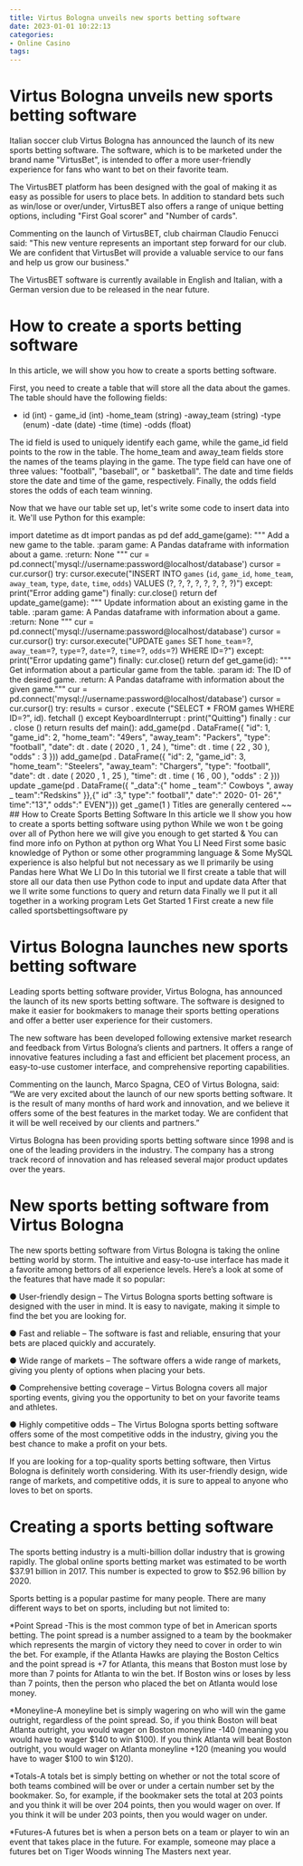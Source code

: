 ```yaml
---
title: Virtus Bologna unveils new sports betting software 
date: 2023-01-01 10:22:13
categories:
- Online Casino
tags:
---
```



#  Virtus Bologna unveils new sports betting software 

Italian soccer club Virtus Bologna has announced the launch of its new sports betting software. The software, which is to be marketed under the brand name "VirtusBet", is intended to offer a more user-friendly experience for fans who want to bet on their favorite team.

The VirtusBET platform has been designed with the goal of making it as easy as possible for users to place bets. In addition to standard bets such as win/lose or over/under, VirtusBET also offers a range of unique betting options, including "First Goal scorer" and "Number of cards".

Commenting on the launch of VirtusBET, club chairman Claudio Fenucci said: "This new venture represents an important step forward for our club. We are confident that VirtusBet will provide a valuable service to our fans and help us grow our business."

The VirtusBET software is currently available in English and Italian, with a German version due to be released in the near future.

#  How to create a sports betting software 

In this article, we will show you how to create a sports betting software. 

First, you need to create a table that will store all the data about the games. The table should have the following fields:

- id (int) - game_id (int) -home_team (string) -away_team (string) -type (enum) -date (date) -time (time) -odds (float)

The id field is used to uniquely identify each game, while the game_id field points to the row in the table. The home_team and away_team fields store the names of the teams playing in the game. The type field can have one of three values: "football", "baseball", or " basketball". The date and time fields store the date and time of the game, respectively. Finally, the odds field stores the odds of each team winning. 

Now that we have our table set up, let's write some code to insert data into it. We'll use Python for this example:

import datetime as dt import pandas as pd def add_game(game): """ Add a new game to the table. :param game: A Pandas dataframe with information about a game. :return: None """ cur = pd.connect('mysql://username:password@localhost/database') cursor = cur.cursor() try: cursor.execute("INSERT INTO `games` (`id`, `game_id`, `home_team`, `away_team`, `type`, `date`, `time`, `odds`) VALUES (?, ?, ?, ?, ?, ?, ?, ?)") except: print("Error adding game") finally: cur.close() return def update_game(game): """ Update information about an existing game in the table. :param game: A Pandas dataframe with information about a game. :return: None """ cur = pd.connect('mysql://username:password@localhost/database') cursor = cur.cursor() try: cursor.execute("UPDATE `games` SET `home_team`=?, `away_team`=?, `type`=?, `date`=?, `time`=?, `odds`=?) WHERE ID=?") except: print("Error updating game") finally: cur.close() return def get_game(id): """ Get information about a particular game from the table. :param id: The ID of the desired game. :return: A Pandas dataframe with information about the given game.""" cur = pd.connect('mysql://username:password@localhost/database') cursor = cur.cursor() try: results = cursor . execute ("SELECT * FROM games WHERE ID=?", id). fetchall () except KeyboardInterrupt : print("Quitting") finally : cur . close () return results def main(): add_game(pd . DataFrame({ "id": 1, "game_id": 2, "home_team": "49ers", "away_team": "Packers", "type": "football", "date": dt . date ( 2020 , 1 , 24 ), "time": dt . time ( 22 , 30 ), "odds" : 3 })) add_game(pd . DataFrame({ "id": 2, "game_id": 3, "home_team": "Steelers", "away_team": "Chargers", "type": "football", "date": dt . date ( 2020 , 1 , 25 ), "time": dt . time ( 16 , 00 ), "odds" : 2 })) update _game(pd . DataFrame({ "_data":{" home _ team":" Cowboys ", away _ team":"Redskins" }},{" id" :3," type":" football"," date":" 2020- 01- 26"," time":"13"," odds":" EVEN"})) get _game(1 ) Titles are generally centered ~~ ## How to Create Sports Betting Software  In this article we ll show you how to create a sports betting software using python While we won t be going over all of Python here we will give you enough to get started & You can find more info on Python at python org  What You Ll Need First some basic knowledge of Python or some other programming language & Some MySQL experience is also helpful but not necessary as we ll primarily be using Pandas here  What We Ll Do In this tutorial we ll first create a table that will store all our data then use Python code to input and update data After that we ll write some functions to query and return data Finally we ll put it all together in a working program Lets Get Started 1 First create a new file called sportsbettingsoftware py

#  Virtus Bologna launches new sports betting software 

Leading sports betting software provider, Virtus Bologna, has announced the launch of its new sports betting software. The software is designed to make it easier for bookmakers to manage their sports betting operations and offer a better user experience for their customers.

The new software has been developed following extensive market research and feedback from Virtus Bologna’s clients and partners. It offers a range of innovative features including a fast and efficient bet placement process, an easy-to-use customer interface, and comprehensive reporting capabilities.

Commenting on the launch, Marco Spagna, CEO of Virtus Bologna, said: “We are very excited about the launch of our new sports betting software. It is the result of many months of hard work and innovation, and we believe it offers some of the best features in the market today. We are confident that it will be well received by our clients and partners.”

Virtus Bologna has been providing sports betting software since 1998 and is one of the leading providers in the industry. The company has a strong track record of innovation and has released several major product updates over the years.

#  New sports betting software from Virtus Bologna 

The new sports betting software from Virtus Bologna is taking the online betting world by storm. The intuitive and easy-to-use interface has made it a favorite among bettors of all experience levels. Here’s a look at some of the features that have made it so popular:

● User-friendly design – The Virtus Bologna sports betting software is designed with the user in mind. It is easy to navigate, making it simple to find the bet you are looking for.

● Fast and reliable – The software is fast and reliable, ensuring that your bets are placed quickly and accurately.

● Wide range of markets – The software offers a wide range of markets, giving you plenty of options when placing your bets.

● Comprehensive betting coverage – Virtus Bologna covers all major sporting events, giving you the opportunity to bet on your favorite teams and athletes.

● Highly competitive odds – The Virtus Bologna sports betting software offers some of the most competitive odds in the industry, giving you the best chance to make a profit on your bets.

If you are looking for a top-quality sports betting software, then Virtus Bologna is definitely worth considering. With its user-friendly design, wide range of markets, and competitive odds, it is sure to appeal to anyone who loves to bet on sports.

#  Creating a sports betting software

The sports betting industry is a multi-billion dollar industry that is growing rapidly. The global online sports betting market was estimated to be worth $37.91 billion in 2017. This number is expected to grow to $52.96 billion by 2020.

Sports betting is a popular pastime for many people. There are many different ways to bet on sports, including but not limited to:

*Point Spread
-This is the most common type of bet in American sports betting. The point spread is a number assigned to a team by the bookmaker which represents the margin of victory they need to cover in order to win the bet. For example, if the Atlanta Hawks are playing the Boston Celtics and the point spread is +7 for Atlanta, this means that Boston must lose by more than 7 points for Atlanta to win the bet. If Boston wins or loses by less than 7 points, then the person who placed the bet on Atlanta would lose money.

*Moneyline-A moneyline bet is simply wagering on who will win the game outright, regardless of the point spread. So, if you think Boston will beat Atlanta outright, you would wager on Boston moneyline -140 (meaning you would have to wager $140 to win $100). If you think Atlanta will beat Boston outright, you would wager on Atlanta moneyline +120 (meaning you would have to wager $100 to win $120).

*Totals-A totals bet is simply betting on whether or not the total score of both teams combined will be over or under a certain number set by the bookmaker. So, for example, if the bookmaker sets the total at 203 points and you think it will be over 204 points, then you would wager on over. If you think it will be under 203 points, then you would wager on under.

*Futures-A futures bet is when a person bets on a team or player to win an event that takes place in the future. For example, someone may place a futures bet on Tiger Woods winning The Masters next year.